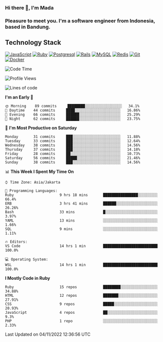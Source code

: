 ### Hi there 👋, I'm Mada
### Pleasure to meet you. I'm a software engineer from Indonesia, based in Bandung.

## Technology Stack

[![JavaScript](https://img.shields.io/badge/-JavaScript-%23F7DF1C?style=flat-square&logo=javascript&logoColor=000000&labelColor=%23F7DF1C&color=%23FFCE5A)](https://www.javascript.com/)
[![Ruby](https://img.shields.io/badge/Ruby-CC342D?style=flat-square&logo=ruby&logoColor=white)](https://www.ruby-lang.org/en/)
[![Postgresql](https://img.shields.io/badge/PostgreSQL-316192?style=flat-square&logo=postgresql&logoColor=ffffff)](https://www.postgresql.org/)
[![Rails](https://img.shields.io/badge/Ruby_on_Rails-CC0000?style=flat-square&logo=ruby-on-rails&logoColor=white)](https://rubyonrails.org/)
[![MySQL](https://img.shields.io/badge/-MySQL-4479A1?style=flat-square&logo=MySQL&logoColor=ffffff)](https://www.mysql.com/)
[![Redis](https://img.shields.io/badge/-Redis-DC382D?style=flat-square&logo=Redis&logoColor=ffffff)](https://redis.io/)
[![Git](https://img.shields.io/badge/-Git-%23F05032?style=flat-square&logo=git&logoColor=%23ffffff)](https://git-scm.com/)
[![Docker](https://img.shields.io/badge/-Docker-2496ED?style=flat-square&logo=docker&logoColor=ffffff)](https://www.docker.com/)
<!--
**madaarya/madaarya** is a ✨ _special_ ✨ repository because its `README.md` (this file) appears on your GitHub profile.

Here are some ideas to get you started:

- 🔭 I’m currently working on ...
- 🌱 I’m currently learning ...
- 👯 I’m looking to collaborate on ...
- 🤔 I’m looking for help with ...
- 💬 Ask me about ...
- 📫 How to reach me: ...
- 😄 Pronouns: ...
- ⚡ Fun fact: ...
-->
<!--START_SECTION:waka-->
![Code Time](http://img.shields.io/badge/Code%20Time-4%2C995%20hrs%2026%20mins-blue)

![Profile Views](http://img.shields.io/badge/Profile%20Views-2-blue)

![Lines of code](https://img.shields.io/badge/From%20Hello%20World%20I%27ve%20Written-857%20Thousand%20lines%20of%20code-blue)

**I'm an Early 🐤** 

```text
🌞 Morning    89 commits     ████████░░░░░░░░░░░░░░░░░   34.1% 
🌆 Daytime    44 commits     ████░░░░░░░░░░░░░░░░░░░░░   16.86% 
🌃 Evening    66 commits     ██████░░░░░░░░░░░░░░░░░░░   25.29% 
🌙 Night      62 commits     ██████░░░░░░░░░░░░░░░░░░░   23.75%

```
📅 **I'm Most Productive on Saturday** 

```text
Monday       31 commits     ███░░░░░░░░░░░░░░░░░░░░░░   11.88% 
Tuesday      33 commits     ███░░░░░░░░░░░░░░░░░░░░░░   12.64% 
Wednesday    38 commits     ███░░░░░░░░░░░░░░░░░░░░░░   14.56% 
Thursday     37 commits     ███░░░░░░░░░░░░░░░░░░░░░░   14.18% 
Friday       28 commits     ██░░░░░░░░░░░░░░░░░░░░░░░   10.73% 
Saturday     56 commits     █████░░░░░░░░░░░░░░░░░░░░   21.46% 
Sunday       38 commits     ███░░░░░░░░░░░░░░░░░░░░░░   14.56%

```


📊 **This Week I Spent My Time On** 

```text
⌚︎ Time Zone: Asia/Jakarta

💬 Programming Languages: 
Ruby                     9 hrs 18 mins       ████████████████░░░░░░░░░   66.4% 
ERB                      3 hrs 41 mins       ██████░░░░░░░░░░░░░░░░░░░   26.26% 
Bash                     33 mins             █░░░░░░░░░░░░░░░░░░░░░░░░   3.97% 
YAML                     13 mins             ░░░░░░░░░░░░░░░░░░░░░░░░░   1.66% 
SQL                      9 mins              ░░░░░░░░░░░░░░░░░░░░░░░░░   1.11%

🔥 Editors: 
VS Code                  14 hrs 1 min        █████████████████████████   100.0%

💻 Operating System: 
WSL                      14 hrs 1 min        █████████████████████████   100.0%

```

**I Mostly Code in Ruby** 

```text
Ruby                     15 repos            ████████░░░░░░░░░░░░░░░░░   34.88% 
HTML                     12 repos            ███████░░░░░░░░░░░░░░░░░░   27.91% 
CSS                      9 repos             █████░░░░░░░░░░░░░░░░░░░░   20.93% 
JavaScript               4 repos             ██░░░░░░░░░░░░░░░░░░░░░░░   9.3% 
PHP                      1 repo              ░░░░░░░░░░░░░░░░░░░░░░░░░   2.33%

```



 Last Updated on 04/11/2022 12:36:56 UTC
<!--END_SECTION:waka-->
